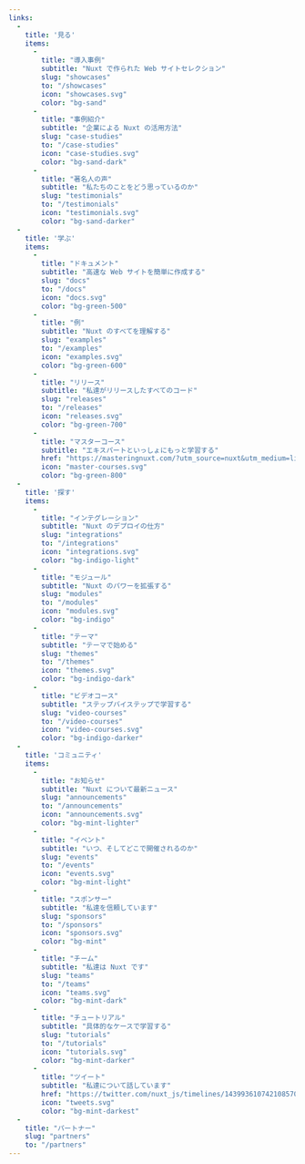 ```yaml
---
links:
  -
    title: '見る'
    items:
      -
        title: "導入事例"
        subtitle: "Nuxt で作られた Web サイトセレクション"
        slug: "showcases"
        to: "/showcases"
        icon: "showcases.svg"
        color: "bg-sand"
      -
        title: "事例紹介"
        subtitle: "企業による Nuxt の活用方法"
        slug: "case-studies"
        to: "/case-studies"
        icon: "case-studies.svg"
        color: "bg-sand-dark"
      -
        title: "著名人の声"
        subtitle: "私たちのことをどう思っているのか"
        slug: "testimonials"
        to: "/testimonials"
        icon: "testimonials.svg"
        color: "bg-sand-darker"
  -
    title: '学ぶ'
    items:
      -
        title: "ドキュメント"
        subtitle: "高速な Web サイトを簡単に作成する"
        slug: "docs"
        to: "/docs"
        icon: "docs.svg"
        color: "bg-green-500"
      -
        title: "例"
        subtitle: "Nuxt のすべてを理解する"
        slug: "examples"
        to: "/examples"
        icon: "examples.svg"
        color: "bg-green-600"
      -
        title: "リリース"
        subtitle: "私達がリリースしたすべてのコード"
        slug: "releases"
        to: "/releases"
        icon: "releases.svg"
        color: "bg-green-700"
      -
        title: "マスターコース"
        subtitle: "エキスパートといっしょにもっと学習する"
        href: "https://masteringnuxt.com/?utm_source=nuxt&utm_medium=link&utm_campaign=nsite"
        icon: "master-courses.svg"
        color: "bg-green-800"
  -
    title: '探す'
    items:
      -
        title: "インテグレーション"
        subtitle: "Nuxt のデプロイの仕方"
        slug: "integrations"
        to: "/integrations"
        icon: "integrations.svg"
        color: "bg-indigo-light"
      -
        title: "モジュール"
        subtitle: "Nuxt のパワーを拡張する"
        slug: "modules"
        to: "/modules"
        icon: "modules.svg"
        color: "bg-indigo"
      -
        title: "テーマ"
        subtitle: "テーマで始める"
        slug: "themes"
        to: "/themes"
        icon: "themes.svg"
        color: "bg-indigo-dark"
      -
        title: "ビデオコース"
        subtitle: "ステップバイステップで学習する"
        slug: "video-courses"
        to: "/video-courses"
        icon: "video-courses.svg"
        color: "bg-indigo-darker"
  -
    title: 'コミュニティ'
    items:
      -
        title: "お知らせ"
        subtitle: "Nuxt について最新ニュース"
        slug: "announcements"
        to: "/announcements"
        icon: "announcements.svg"
        color: "bg-mint-lighter"
      -
        title: "イベント"
        subtitle: "いつ、そしてどこで開催されるのか"
        slug: "events"
        to: "/events"
        icon: "events.svg"
        color: "bg-mint-light"
      -
        title: "スポンサー"
        subtitle: "私達を信頼しています"
        slug: "sponsors"
        to: "/sponsors"
        icon: "sponsors.svg"
        color: "bg-mint"
      -
        title: "チーム"
        subtitle: "私達は Nuxt です"
        slug: "teams"
        to: "/teams"
        icon: "teams.svg"
        color: "bg-mint-dark"
      -
        title: "チュートリアル"
        subtitle: "具体的なケースで学習する"
        slug: "tutorials"
        to: "/tutorials"
        icon: "tutorials.svg"
        color: "bg-mint-darker"
      -
        title: "ツイート"
        subtitle: "私達について話しています"
        href: "https://twitter.com/nuxt_js/timelines/1439936107421085704"
        icon: "tweets.svg"
        color: "bg-mint-darkest"
  -
    title: "パートナー"
    slug: "partners"
    to: "/partners"
---
```

